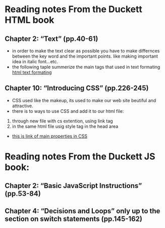 # Reading notes From the Duckett HTML book

## Chapter 2: “Text” (pp.40-61)
- in order to make the text clear as possible you have to make differnces between the key word and the important points. like making important idea in italic font...etc.
- the following taple summerize the main tags that used in text formating
[html text formating](https://miro.medium.com/max/638/1*EjUlBjd1yQFFcOvo0VYLog.jpeg)

## Chapter 10: “Introducing CSS” (pp.226-245)
- CSS used like the makeup, its used to make our web site beutiful and attractive.
- there is to ways to use CSS and add it to our html file:
1. through new file with cs extention, using link tag
1. in the same html file usig style tag in the head area
- [this is link of main properties in CSS](https://www.w3schools.com/cssref/)

# Reading notes From the Duckett JS book:


## Chapter 2: “Basic JavaScript Instructions” (pp.53-84)

## Chapter 4: “Decisions and Loops” only up to the section on switch statements (pp.145-162)
